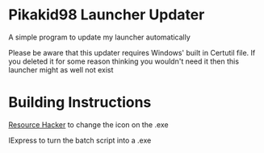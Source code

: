 # Pikakid98 Launcher Updater
A simple program to update my launcher automatically

Please be aware that this updater requires Windows' built in Certutil file. If you deleted it for some reason thinking you wouldn't need it then this launcher might as well not exist

<h1>Building Instructions</h1>

[Resource Hacker](http://angusj.com/resourcehacker/)
to change the icon on the .exe

IExpress to turn the batch script into a .exe

